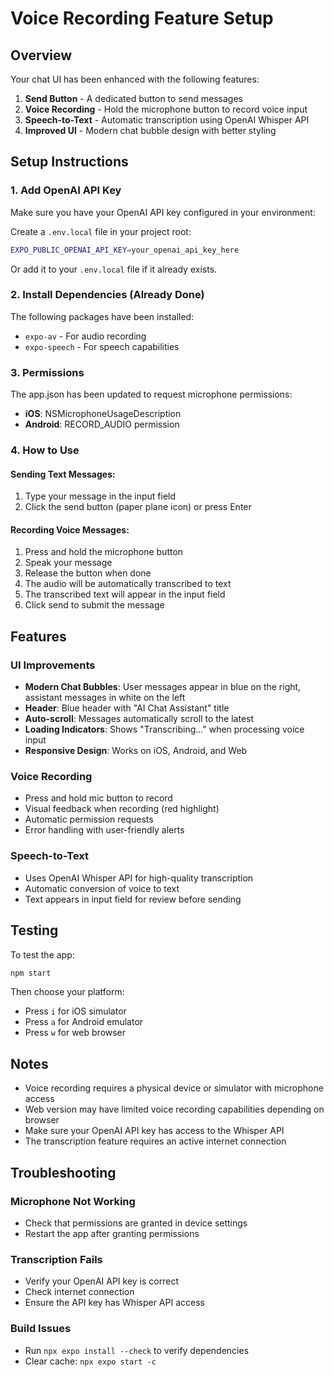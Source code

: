 # Voice Recording Feature Setup

## Overview
Your chat UI has been enhanced with the following features:
1. **Send Button** - A dedicated button to send messages
2. **Voice Recording** - Hold the microphone button to record voice input
3. **Speech-to-Text** - Automatic transcription using OpenAI Whisper API
4. **Improved UI** - Modern chat bubble design with better styling

## Setup Instructions

### 1. Add OpenAI API Key
Make sure you have your OpenAI API key configured in your environment:

Create a `.env.local` file in your project root:
```bash
EXPO_PUBLIC_OPENAI_API_KEY=your_openai_api_key_here
```

Or add it to your `.env.local` file if it already exists.

### 2. Install Dependencies (Already Done)
The following packages have been installed:
- `expo-av` - For audio recording
- `expo-speech` - For speech capabilities

### 3. Permissions
The app.json has been updated to request microphone permissions:
- **iOS**: NSMicrophoneUsageDescription
- **Android**: RECORD_AUDIO permission

### 4. How to Use

#### Sending Text Messages:
1. Type your message in the input field
2. Click the send button (paper plane icon) or press Enter

#### Recording Voice Messages:
1. Press and hold the microphone button
2. Speak your message
3. Release the button when done
4. The audio will be automatically transcribed to text
5. The transcribed text will appear in the input field
6. Click send to submit the message

## Features

### UI Improvements
- **Modern Chat Bubbles**: User messages appear in blue on the right, assistant messages in white on the left
- **Header**: Blue header with "AI Chat Assistant" title
- **Auto-scroll**: Messages automatically scroll to the latest
- **Loading Indicators**: Shows "Transcribing..." when processing voice input
- **Responsive Design**: Works on iOS, Android, and Web

### Voice Recording
- Press and hold mic button to record
- Visual feedback when recording (red highlight)
- Automatic permission requests
- Error handling with user-friendly alerts

### Speech-to-Text
- Uses OpenAI Whisper API for high-quality transcription
- Automatic conversion of voice to text
- Text appears in input field for review before sending

## Testing

To test the app:
```bash
npm start
```

Then choose your platform:
- Press `i` for iOS simulator
- Press `a` for Android emulator  
- Press `w` for web browser

## Notes

- Voice recording requires a physical device or simulator with microphone access
- Web version may have limited voice recording capabilities depending on browser
- Make sure your OpenAI API key has access to the Whisper API
- The transcription feature requires an active internet connection

## Troubleshooting

### Microphone Not Working
- Check that permissions are granted in device settings
- Restart the app after granting permissions

### Transcription Fails
- Verify your OpenAI API key is correct
- Check internet connection
- Ensure the API key has Whisper API access

### Build Issues
- Run `npx expo install --check` to verify dependencies
- Clear cache: `npx expo start -c`
